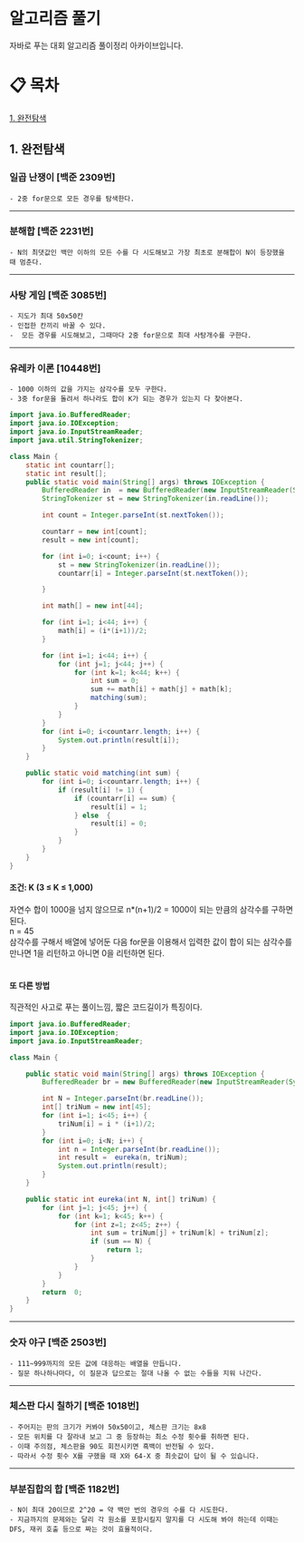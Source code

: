 # 알고리즘 풀기
자바로 푸는 대회 알고리즘 풀이정리 아카이브입니다.

# &#128203; 목차
[1. 완전탐색](#1-완전탐색)<br>


## 1. 완전탐색
### 일곱 난쟁이 [백준 2309번]
    - 2중 for문으로 모든 경우를 탐색한다.
-------------------
### 분해합 [백준 2231번]
    - N의 최댓값인 백만 이하의 모든 수를 다 시도해보고 가장 최초로 분해합이 N이 등장했을 때 멈춘다.
-------------------
### 사탕 게임 [백준 3085번]
    - 지도가 최대 50x50칸
    - 인접한 칸끼리 바꿀 수 있다.
    -  모든 경우를 시도해보고, 그때마다 2중 for문으로 최대 사탕개수를 구한다.
-------------------    
### 유레카 이론 [10448번]
    - 1000 이하의 값을 가지는 삼각수를 모두 구한다.
    - 3중 for문을 돌려서 하나라도 합이 K가 되는 경우가 있는지 다 찾아본다.
```java
import java.io.BufferedReader;
import java.io.IOException;
import java.io.InputStreamReader;
import java.util.StringTokenizer;

class Main {
    static int countarr[];
    static int result[];
    public static void main(String[] args) throws IOException {
        BufferedReader in  = new BufferedReader(new InputStreamReader(System.in));
        StringTokenizer st = new StringTokenizer(in.readLine());

        int count = Integer.parseInt(st.nextToken());

        countarr = new int[count];
        result = new int[count];

        for (int i=0; i<count; i++) {
            st = new StringTokenizer(in.readLine());
            countarr[i] = Integer.parseInt(st.nextToken());

        }

        int math[] = new int[44];

        for (int i=1; i<44; i++) {
            math[i] = (i*(i+1))/2;
        }

        for (int i=1; i<44; i++) {
            for (int j=1; j<44; j++) {
                for (int k=1; k<44; k++) {
                    int sum = 0;
                    sum += math[i] + math[j] + math[k];
                    matching(sum);
                }
            }
        }
        for (int i=0; i<countarr.length; i++) {
            System.out.println(result[i]);
        }
    }

    public static void matching(int sum) {
        for (int i=0; i<countarr.length; i++) {
            if (result[i] != 1) {
                if (countarr[i] == sum) {
                    result[i] = 1;
                } else  {
                    result[i] = 0;
                }
            }
        }
    }
}
```

#### 조건: K (3 ≤ K ≤ 1,000) <br>
자연수 합이 1000을 넘지 않으므로 n*(n+1)/2 = 1000이 되는 만큼의 삼각수를 구하면 된다. <br> n = 45 
<br> 삼각수를 구해서 배열에 넣어둔 다음 for문을 이용해서 입력한 값이 합이 되는 삼각수를 만나면 1을 리턴하고 아니면 0을 리턴하면 된다. <br><br>

#### 또 다른 방법
직관적인 사고로 푸는 풀이느낌, 짧은 코드길이가 특징이다.
```java
import java.io.BufferedReader;
import java.io.IOException;
import java.io.InputStreamReader;

class Main {

    public static void main(String[] args) throws IOException {
        BufferedReader br = new BufferedReader(new InputStreamReader(System.in));

        int N = Integer.parseInt(br.readLine());
        int[] triNum = new int[45];
        for (int i=1; i<45; i++) {
            triNum[i] = i * (i+1)/2;
        }
        for (int i=0; i<N; i++) {
            int n = Integer.parseInt(br.readLine());
            int result =  eureka(n, triNum);
            System.out.println(result);
        }
    }

    public static int eureka(int N, int[] triNum) {
        for (int j=1; j<45; j++) {
            for (int k=1; k<45; k++) {
                for (int z=1; z<45; z++) {
                    int sum = triNum[j] + triNum[k] + triNum[z];
                    if (sum == N) {
                        return 1;
                    }
                }
            }
        }
        return  0;
    }
}
```
-------------------
### 숫자 야구 [백준 2503번]
    - 111~999까지의 모든 값에 대응하는 배열을 만듭니다.
    - 질문 하나하나마다, 이 질문과 답으로는 절대 나올 수 없는 수들을 지워 나간다.
-------------------    
### 체스판 다시 칠하기 [백준 1018번]
    - 주어지는 판의 크기가 커봐야 50x50이고, 체스판 크기는 8x8
    - 모든 위치를 다 잘라내 보고 그 중 등장하는 최소 수정 횟수를 취하면 된다.
    - 이때 주의점, 체스판을 90도 회전시키면 흑백이 반전될 수 있다.
    - 따라서 수정 횟수 X를 구했을 때 X와 64-X 중 최솟값이 답이 될 수 있습니다.
-------------------    
### 부분집합의 합 [백준 1182번]
    - N이 최대 20이므로 2^20 = 약 백만 번의 경우의 수를 다 시도한다.
    - 지금까지의 문제와는 달리 각 원소를 포함시킬지 말지를 다 시도해 봐야 하는데 이때는 DFS, 재귀 호출 등으로 짜는 것이 효율적이다.
